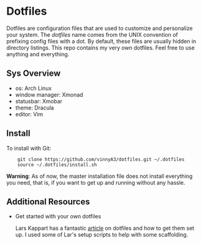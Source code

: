 # Dotfiles

Dotfiles are configuration files that are used to customize and personalize
your system.  The *dotfiles* name comes from the UNIX convention of prefixing
config files with a dot. By default, these files are usually hidden in directory
listings.
This repo contains my very own dotfiles.  Feel free to use anything and
everything.


## Sys Overview

* os:  Arch Linux
* window manager:  Xmonad
* statusbar: Xmobar 
* theme: Dracula 
* editor:   Vim

## Install

To install with Git:

```
    git clone https://github.com/vinnyA3/dotfiles.git ~/.dotfiles
    source ~/.dotfiles/install.sh
```
**Warning**:  As of now, the master installation file does not install everything
you need, that is, if you want to get up and running without any hassle.

## Additional Resources

* Get started with your own dotfiles 

    Lars Kappart has a fantastic [article](https://medium.com/@webprolific/getting-started-with-dotfiles-43c3602fd789) on dotfiles and how to get them set up. I
    used some of Lar's setup scripts to help with some
    scaffolding. 

